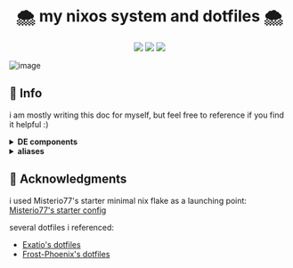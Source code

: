 <div align="center">
  <h1> 🌨️ my nixos system and dotfiles 🌨️</h1>
<img src="https://img.shields.io/github/last-commit/airwuu/dots?style=for-the-badge&logo=github&logoColor=458588&color=458588">
<img src="https://img.shields.io/github/repo-size/airwuu/dots?style=for-the-badge&logo=githublogoColor=458588&color=458588">
<img src="https://img.shields.io/badge/NixOS-24.05-blue.svg?style=for-the-badge&logo=NixOS&logoColor=458588&color=458588">
</div>

![image](https://github.com/user-attachments/assets/74483ac9-ab63-4122-b806-8e57ae005062)

<div align="left">
  <h2>📖 Info</h2>
  <p>i am mostly writing this doc for myself, but feel free to reference if you find it helpful :)</p>
</div>
<details>
  <summary>
    <b>DE components</b>
  </summary>

|         component                    | name                                      |
| --------------------------- | :---------------------------------------:
| **Window Manager**          | hyprland |
| **Bar**                     | waybar |
| **Application Launcher**    | fuzzel |
| **Notification Daemon**     | none |
| **Terminal Emulator**       | kitty |
| **Shell**                   | zsh, starship |
| **Text Editor**             | micro, zed |
| **network management tool** | networkmanager |
| **System resource monitor** | btop |
| **File Manager**            | dolphin |
| **Color Scheme**            | pywal :) |
| **Cursor**                  | none/hyprland default |
| **Icons**                   | nerdfonts icons |
| **Lockscreen**              | hyprlock |
| **Image Viewer**            | none |
| **Media Player**            | none |
| **Music Player**            | none |
| **Screenshot Software**     | grim/slurp |
| **Screen Recording**        | none |
| **Clipboard**               | wl-clipboard |
| **Color Picker**            | none |
</details>

<details>
  <summary>
    <b>aliases</b>
  </summary>

  `nix-rebuild` -> `sudo nixos-rebuild switch --flake .#cloud`
  
  `home-rebuild` -> `home-manager switch --flake .#air@cloud`
  
  `both-rebuild` -> ``
  
  `m` -> `micro`

  `cd` -> `z`
</details>

## 🔎 Acknowledgments

i used Misterio77's starter minimal nix flake as a launching point: [Misterio77's starter config](https://github.com/Misterio77/nix-starter-configs)

several dotfiles i referenced:
- [Exatio's dotfiles](https://github.com/Exatio/hyprflake)
- [Frost-Phoenix's dotfiles](https://github.com/Frost-Phoenix/nixos-config)


